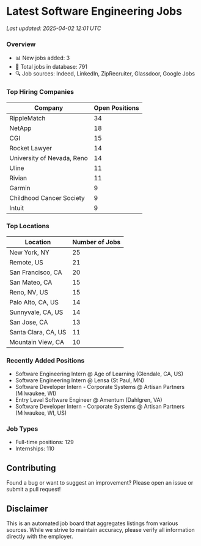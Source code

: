 # Latest Software Engineering Jobs
*Last updated: 2025-04-02 12:01 UTC*

### Overview
- 📊 New jobs added: 3
- 💼 Total jobs in database: 791
- 🔍 Job sources: Indeed, LinkedIn, ZipRecruiter, Glassdoor, Google Jobs

### Top Hiring Companies
| Company | Open Positions |
|---------|---------------|
| RippleMatch | 34 |
| NetApp | 18 |
| CGI | 15 |
| Rocket Lawyer | 14 |
| University of Nevada, Reno | 14 |
| Uline | 11 |
| Rivian | 11 |
| Garmin | 9 |
| Childhood Cancer Society | 9 |
| Intuit | 9 |

### Top Locations
| Location | Number of Jobs |
|----------|---------------|
| New York, NY | 25 |
| Remote, US | 21 |
| San Francisco, CA | 20 |
| San Mateo, CA | 15 |
| Reno, NV, US | 15 |
| Palo Alto, CA, US | 14 |
| Sunnyvale, CA, US | 14 |
| San Jose, CA | 13 |
| Santa Clara, CA, US | 11 |
| Mountain View, CA | 10 |

### Recently Added Positions
- Software Engineering Intern @ Age of Learning (Glendale, CA, US)
- Software Engineering Intern @ Lensa (St Paul, MN)
- Software Developer Intern - Corporate Systems @ Artisan Partners (Milwaukee, WI)
- Entry Level Software Engineer @ Amentum (Dahlgren, VA)
- Software Developer Intern - Corporate Systems @ Artisan Partners (Milwaukee, WI, US)

### Job Types
- Full-time positions: 129
- Internships: 110

## Contributing
Found a bug or want to suggest an improvement? Please open an issue or submit a pull request!

## Disclaimer
This is an automated job board that aggregates listings from various sources. While we strive to maintain accuracy, 
please verify all information directly with the employer.
